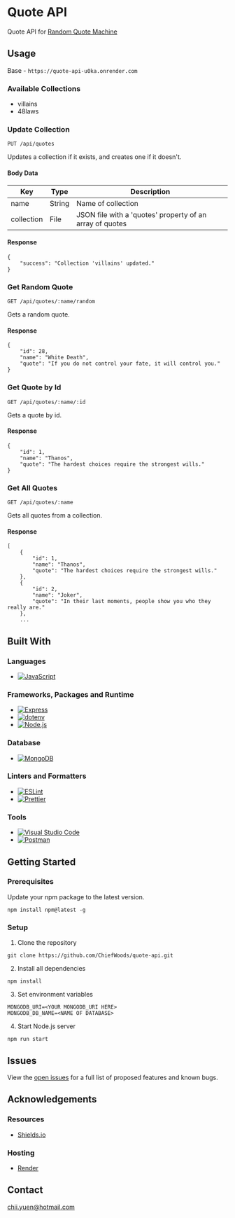 # Quote API

Quote API for [Random Quote Machine](https://github.com/ChiefWoods/random-quote-machine)

## Usage

Base - `https://quote-api-u0ka.onrender.com`

### Available Collections

- villains
- 48laws

### Update Collection

`PUT /api/quotes`

Updates a collection if it exists, and creates one if it doesn't.

#### Body Data

| Key        | Type   | Description                                              |
| ---------- | ------ | -------------------------------------------------------- |
| name       | String | Name of collection                                       |
| collection | File   | JSON file with a 'quotes' property of an array of quotes |

#### Response

```
{
    "success": "Collection 'villains' updated."
}
```

### Get Random Quote

`GET /api/quotes/:name/random`

Gets a random quote.

#### Response

```
{
    "id": 28,
    "name": "White Death",
    "quote": "If you do not control your fate, it will control you."
}
```

### Get Quote by Id

`GET /api/quotes/:name/:id`

Gets a quote by id.

#### Response

```
{
    "id": 1,
    "name": "Thanos",
    "quote": "The hardest choices require the strongest wills."
}
```

### Get All Quotes

`GET /api/quotes/:name`

Gets all quotes from a collection.

#### Response

```
[
    {
        "id": 1,
        "name": "Thanos",
        "quote": "The hardest choices require the strongest wills."
    },
    {
        "id": 2,
        "name": "Joker",
        "quote": "In their last moments, people show you who they really are."
    },
    ...
```

## Built With

### Languages

- [![JavaScript](https://img.shields.io/badge/Javascript-383936?style=for-the-badge&logo=javascript)](https://js.org/index.html)

### Frameworks, Packages and Runtime

- [![Express](https://img.shields.io/badge/Express-black?style=for-the-badge&logo=express)](https://expressjs.com/)
- [![dotenv](https://img.shields.io/badge/.Env-black?style=for-the-badge&logo=dotenv)](https://www.dotenv.org/)
- [![Node.js](https://img.shields.io/badge/Node.js-233056?style=for-the-badge&logo=nodedotjs)](https://nodejs.org/en)

### Database

- [![MongoDB](https://img.shields.io/badge/MongoDB-001e2b?style=for-the-badge&logo=mongodb)](https://www.mongodb.com/)

### Linters and Formatters

- [![ESLint](https://img.shields.io/badge/eslint-4b32c3?style=for-the-badge&logo=eslint)](https://eslint.org/)
- [![Prettier](https://img.shields.io/badge/prettier-1a2b34?style=for-the-badge&logo=prettier)](https://prettier.io/)

### Tools

- [![Visual Studio Code](https://img.shields.io/badge/Visual%20Studio%20Code-2c2c32?style=for-the-badge&logo=visual-studio-code&logoColor=007ACC)](https://code.visualstudio.com/)
- [![Postman](https://img.shields.io/badge/Postman-fff?style=for-the-badge&logo=postman)](https://www.postman.com/)

## Getting Started

### Prerequisites

Update your npm package to the latest version.

```
npm install npm@latest -g
```

### Setup

1. Clone the repository

```
git clone https://github.com/ChiefWoods/quote-api.git
```

2. Install all dependencies

```
npm install
```

3. Set environment variables

```
MONGODB_URI=<YOUR MONGODB_URI HERE>
MONGODB_DB_NAME=<NAME OF DATABASE>
```

4. Start Node.js server

```
npm run start
```

## Issues

View the [open issues](https://github.com/ChiefWoods/random-quote-machine/issues) for a full list of proposed features and known bugs.

## Acknowledgements

### Resources

- [Shields.io](https://shields.io/)

### Hosting

- [Render](https://render.com/)

## Contact

[chii.yuen@hotmail.com](mailto:chii.yuen@hotmail.com)
